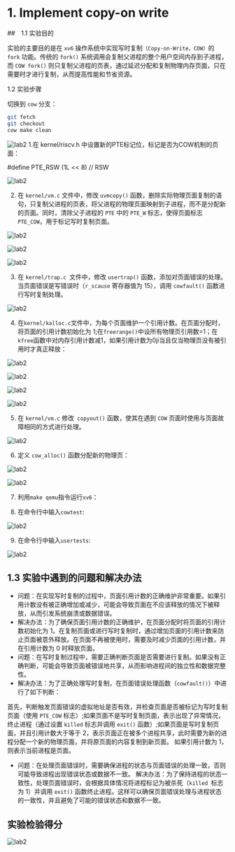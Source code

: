 # 1. Implement copy-on write

##　1.1 实验目的

实验的主要目的是在 `xv6` 操作系统中实现写时复制`（Copy-on-Write，COW）`的 `fork` 功能。传统的 `fork()` 系统调用会复制父进程的整个用户空间内存到子进程，而 `COW fork()` 则只复制父进程的页表，通过延迟分配和复制物理内存页面，只在需要时才进行复制，从而提高性能和节省资源。

1.2 实验步骤

切换到 `cow` 分支：
```bash
git fetch 
git checkout 
cow make clean
```

![lab2](./Resource/lab5-1.1.png)
1.在 kernel/riscv.h 中设置新的PTE标记位，标记是否为COW机制的页面：

#define PTE_RSW (1L << 8) // RSW

![lab2](./Resource/lab5-1.2.png)

2. 在 `kernel/vm.c` 文件中，修改 `uvmcopy()` 函数，删除实际物理页面复制的语句，只复制父进程的页表，将父进程的物理页面映射到子进程，而不是分配新的页面。同时，清除父子进程的 `PTE` 中的 `PTE_W` 标志，使得页面标志 `PTE_COW`，用于标记写时复制页面。

![lab2](./Resource/lab5-1.3.png)

![lab2](./Resource/lab5-1.4.png)

![lab2](./Resource/lab5-1.5.png)

3. 在 `kernel/trap.c `文件中，修改 `usertrap()` 函数，添加对页面错误的处理。当页面错误是写错误时（`r_scause` 寄存器值为 15），调用 `cowfault()` 函数进行写时复制处理。

![lab2](./Resource/lab5-1.6.png)

4. 在` kernel/kalloc.c `文件中，为每个页面维护一个引用计数。在页面分配时，将页面的引用计数初始化为 1;在`freerange()`中设所有物理页引用数=1；在`kfree`函数中对内存引用计数减1，如果引用计数为0ji当且仅当物理页没有被引用时才真正释放：


![lab2](./Resource/lab5-1.7.png)

![lab2](./Resource/lab5-1.8.png)

![lab2](./Resource/lab5-1.9.png)

![lab2](./Resource/lab5-1.10.png)

5. 在 `kernel/vm.c` 修改` copyout()` 函数，使其在遇到 `COW` 页面时使用与页面故障相同的方式进行处理。

![lab2](./Resource/lab5-1.11.png)

6. 定义 `cow_alloc()` 函数分配新的物理页：


![lab2](./Resource/lab5-1.12.png)


![lab2](./Resource/lab5-1.13.png)


7. 利用`make qemu`指令运行`xv6`：

8. 在命令行中输入`cowtest`:


![lab2](./Resource/lab5-1.14.png)


9. 在命令行中输入`usertests`:

![lab2](./Resource/lab5-1.15.png)

## 1.3 实验中遇到的问题和解决办法
* 问题：在实现写时复制的过程中，页面引用计数的正确维护非常重要。如果引用计数没有被正确增加或减少，可能会导致页面在不应该释放的情况下被释放，从而引发系统崩溃或数据错误。
* 解决办法：为了确保页面引用计数的正确维护，在页面分配时将页面的引用计数初始化为 1。在复制页面或进行写时复制时，通过增加页面的引用计数来防止页面被意外释放。在页面不再被使用时，需要及时减少页面的引用计数，并在引用计数为 0 时释放页面。
* 问题：在写时复制过程中，需要正确判断页面是否需要进行复制。如果没有正确判断，可能会导致页面被错误地共享，从而影响进程间的独立性和数据完整性。
* 解决办法：为了正确处理写时复制，在页面错误处理函数（`cowfault()`）中进行了如下判断：

首先，判断触发页面错误的虚拟地址是否有效，并检查页面是否被标记为写时复制页面（使用 `PTE_COW` 标志）;如果页面不是写时复制页面，表示出现了异常情况，终止进程（通过设置 `killed` 标志并调用 `exit()` 函数）;如果页面是写时复制页面，并且引用计数大于等于 2，表示页面正在被多个进程共享，此时需要为新的进程分配一个新的物理页面，并将原页面的内容复制到新页面。 如果引用计数为 1，则表示当前进程是页面。

* 问题：在处理页面错误时，需要确保进程的状态与页面错误的处理一致，否则可能导致进程出现错误状态或数据不一致。
解决办法：为了保持进程的状态一致性，处理页面错误时，会根据具体情况将进程标记为被杀死（`killed `标志为 1）并调用 `exit()` 函数终止进程。这样可以确保页面错误处理与进程状态的一致性，并且避免了可能的错误状态和数据不一致。

## 实验检验得分

![lab2](./Resource/lab5-score.png)